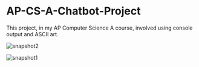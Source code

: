# AP-CS-A-Chatbot-Project

This project, in my AP Computer Science A course, involved using console output and ASCII art.

![snapshot2](https://github.com/user-attachments/assets/d4869b93-0883-4d63-bcff-faae1f1f2344)

![snapshot1](https://github.com/user-attachments/assets/b6c2c16e-c5cd-4158-abdb-4947fed5d9e4)

